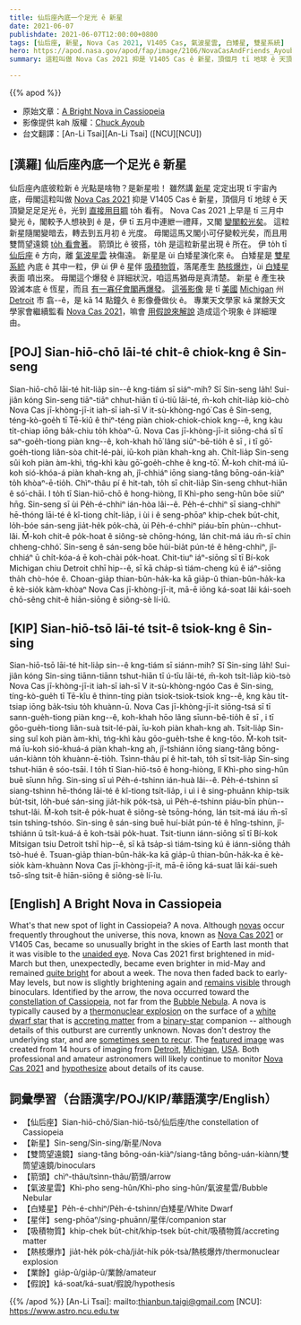 ```yaml
---
title: 仙后座內底一个足光 ê 新星
date: 2021-06-07
publishdate: 2021-06-07T12:00:00+0800
tags: [仙后座, 新星, Nova Cas 2021, V1405 Cas, 氣波星雲, 白矮星, 雙星系統]
hero: https://apod.nasa.gov/apod/fap/image/2106/NovaCasAndFriends_Ayoub_960_annotated.jpg
summary: 這粒叫做 Nova Cas 2021 抑是 V1405 Cas ê 新星，頂個月 tī 地球 ê 天頂變足足足光 ê，光到直接用目睭 to̍h 看有。

---
```


{{% apod %}}

- 原始文章：[A Bright Nova in Cassiopeia](https://apod.nasa.gov/apod/ap210607.html)
- 影像提供 kah 版權：[Chuck Ayoub](https://www.instagram.com/chucksastrophotography/)
- 台文翻譯：[An-Li Tsai][An-Li Tsai] ([NCU][NCU])

## [漢羅] 仙后座內底一个足光 ê 新星

仙后座內底彼粒新 ê 光點是啥物？是新星啦！
雖然講 [新星][novas] 定定出現 tī 宇宙內底，毋閣這粒叫做 [Nova Cas 2021][Nova Cas 2021 a] 抑是 V1405 Cas ê 新星，頂個月 tī 地球 ê 天頂變足足足光 ê，光到 [直接用目睭][unaided eye] to̍h 看有。
Nova Cas 2021 上早是 tī 三月中變光 ê，閣較予人想袂到 ê 是，伊 tī 五月中連紲一禮拜，又閣 [變閣較光矣][quite bright]。
這粒新星隨閣變暗去，轉去到五月初 ê 光度。
毋閣這馬又閣小可仔變較光矣，而且用雙筒望遠鏡 [to̍h 看會著][remains visible]。
箭頭比 ê 彼搭，to̍h 是這粒新星出現 ê 所在。
伊 to̍h tī [仙后座][constellation of Cassiopeia] ê 方向，離 [氣波星雲][Bubble Nebula] 袂傷遠。
新星是 ùi 白矮星演化來 ê。
白矮星是 [雙星系統][binary-star] 內底 ê 其中一粒，伊 ùi 伊 ê 星伴 [吸積物質][accreting matter]，落尾產生 [熱核爆炸][thermonuclear explosion]，ùi [白矮星][white dwarf star] 表面 噴出來。
毋閣這个爆發 ê 詳細狀況，咱這馬猶毋是真清楚。
新星 ê 產生袂毀滅本底 ê 恆星，而且 [有一寡仔會閣再爆發][sometimes seen to recur]。
[這張影像][featured image] 是 tī [美國][USA] [Michigan][Michigan] 州 [Detroit][Detroit] 市 翕--ê，是 kā 14 點鐘久 ê 影像疊做伙 ê。
專業天文學家 kā 業餘天文學家會繼續監看 [Nova Cas 2021][Nova Cas 2021 b]，嘛會 [用假說來解說][hypothesize] 造成這个現象 ê 詳細理由。


## [POJ] Sian-hiō-chō lāi-té chi̍t-ê chiok-kng ê Sin-seng

Sian-hiō-chō lāi-té hit-lia̍p sin--ê kng-tiám sī siáⁿ-mih? Sī Sin-seng la̍h!
Sui-jiân kóng Sin-seng tiāⁿ-tiāⁿ chhut-hiān tī ú-tiū lāi-té, m̄-koh chi̍t-lia̍p kiò-chò Nova Cas jī-khòng-jī-it iah-sī iah-sī V it-sù-khòng-ngó͘ Cas ê Sin-seng, téng-kò-goe̍h tī Tē-kiû ê thiⁿ-téng piàn chiok-chiok-chiok kng--ê, kng kàu ti̍t-chiap iōng ba̍k-chiu to̍h khòaⁿ-ū.
Nova Cas jī-khòng-jī-it siōng-chá sī tī saⁿ-goe̍h-tiong piàn kng--ê, koh-khah hō͘ lâng siūⁿ-bē-tio̍h ê sī , i tī gō͘-goe̍h-tiong liân-sòa chit-lé-pài, iū-koh piàn khah-kng ah.
Chi̍t-lia̍p Sin-seng sûi koh piàn àm-khì, tńg-khì kàu gō͘-goe̍h-chhe ê kng-tō͘.
M̄-koh chit-má iū-koh sió-khóa-á piàn khah-kng ah, jî-chhiáⁿ iōng siang-tâng bōng-oán-kiàⁿ to̍h khòaⁿ-ē-tio̍h.
Chìⁿ-thâu pí ê hit-tah, to̍h sī chit-lia̍p Sin-seng chhut-hiān ê só͘-chāi.
I to̍h tī Sian-hiō-chō ê hong-hiòng, lî Khì-pho seng-hûn bōe siūⁿ hn̄g.
Sin-seng sī ùi Pe̍h-é-chhiⁿ ián-hòa lâi--ê.
Pe̍h-é-chhiⁿ sī siang-chhiⁿ hē-thóng lāi-té ê kî-tiong chi̍t-lia̍p, i ùi i ê seng-phōaⁿ khip-chek bu̍t-chit, lo̍h-bóe sán-seng jia̍t-he̍k po̍k-chà, ùi Pe̍h-é-chhiⁿ piáu-bīn phùn--chhut-lâi.
M̄-koh chit-ê po̍k-hoat ê siông-sè chōng-hóng, lán chit-má iáu m̄-sī chin chheng-chhó͘.
Sin-seng ê sán-seng bōe húi-bia̍t pún-té ê hêng-chhiⁿ, jî-chhiáⁿ ū chi̍t-kóa-á ē koh-chài po̍k-hoat.
Chit-tiuⁿ iáⁿ-siōng sī tī Bí-kok Michigan chiu Detroit chhī hip--ê, sī kā cha̍p-sì tiám-cheng kú ê iáⁿ-siōng tha̍h chò-hóe ê.
Choan-gia̍p thian-bûn-ha̍k-ka kā gia̍p-û thian-bûn-ha̍k-ka ē kè-sio̍k kàm-khòaⁿ Nova Cas jī-khòng-jī-it, mā-ē iōng ká-soat lâi kái-soeh chō-sêng chit-ê hiān-siōng ê siông-sè lí-iû.


## [KIP] Sian-hiō-tsō lāi-té tsi̍t-ê tsiok-kng ê Sin-sing

Sian-hiō-tsō lāi-té hit-lia̍p sin--ê kng-tiám sī siánn-mih? Sī Sin-sing la̍h!
Sui-jiân kóng Sin-sing tiānn-tiānn tshut-hiān tī ú-tīu lāi-té, m̄-koh tsi̍t-lia̍p kiò-tsò Nova Cas jī-khòng-jī-it iah-sī iah-sī V it-sù-khòng-ngóo Cas ê Sin-sing, tíng-kò-gue̍h tī Tē-kîu ê thinn-tíng piàn tsiok-tsiok-tsiok kng--ê, kng kàu ti̍t-tsiap iōng ba̍k-tsiu to̍h khuànn-ū.
Nova Cas jī-khòng-jī-it siōng-tsá sī tī sann-gue̍h-tiong piàn kng--ê, koh-khah hōo lâng sīunn-bē-tio̍h ê sī , i tī gōo-gue̍h-tiong liân-suà tsit-lé-pài, īu-koh piàn khah-kng ah.
Tsi̍t-lia̍p Sin-sing suî koh piàn àm-khì, tńg-khì kàu gōo-gue̍h-tshe ê kng-tōo.
M̄-koh tsit-má īu-koh sió-khuá-á piàn khah-kng ah, jî-tshiánn iōng siang-tâng bōng-uán-kiànn to̍h khuànn-ē-tio̍h.
Tsìnn-thâu pí ê hit-tah, to̍h sī tsit-lia̍p Sin-sing tshut-hiān ê sóo-tsāi.
I to̍h tī Sian-hiō-tsō ê hong-hiòng, lî Khì-pho sing-hûn buē sīunn hn̄g.
Sin-sing sī uì Pe̍h-é-tshinn ián-huà lâi--ê.
Pe̍h-é-tshinn sī siang-tshinn hē-thóng lāi-té ê kî-tiong tsi̍t-lia̍p, i uì i ê sing-phuānn khip-tsik bu̍t-tsit, lo̍h-bué sán-sing jia̍t-hi̍k po̍k-tsà, uì Pe̍h-é-tshinn piáu-bīn phùn--tshut-lâi.
M̄-koh tsit-ê po̍k-huat ê siông-sè tsōng-hóng, lán tsit-má iáu m̄-sī tsin tshing-tshóo.
Sin-sing ê sán-sing buē huí-bia̍t pún-té ê hîng-tshinn, jî-tshiánn ū tsi̍t-kuá-á ē koh-tsài po̍k-huat.
Tsit-tiunn iánn-siōng sī tī Bí-kok Mitsigan tsiu Detroit tshī hip--ê, sī kā tsa̍p-sì tiám-tsing kú ê iánn-siōng tha̍h tsò-hué ê.
Tsuan-gia̍p thian-bûn-ha̍k-ka kā gia̍p-û thian-bûn-ha̍k-ka ē kè-sio̍k kàm-khuànn Nova Cas jī-khòng-jī-it, mā-ē iōng ká-suat lâi kái-sueh tsō-sîng tsit-ê hiān-siōng ê siông-sè lí-îu.



## [English] A Bright Nova in Cassiopeia

What's that new spot of light in Cassiopeia? A nova.
Although [novas][novas] occur frequently throughout the universe, this nova, known as [Nova Cas 2021][Nova Cas 2021 a] or V1405 Cas, became so unusually bright in the skies of Earth last month that it was visible to the [unaided eye][unaided eye]. Nova Cas 2021 first brightened in mid-March but then, unexpectedly, became even brighter in mid-May and remained [quite bright][quite bright] for about a week.
The nova then faded back to early-May levels, but now is slightly brightening again and [remains visible][remains visible] through binoculars.
Identified by the arrow, the nova occurred toward the [constellation of Cassiopeia][constellation of Cassiopeia], not far from the [Bubble Nebula][Bubble Nebula].
A nova is typically caused by a [thermonuclear explosion][thermonuclear explosion] on the surface of a [white dwarf star][white dwarf star] that is [accreting matter][accreting matter] from a [binary-star][binary-star] companion -- although details of this outburst are currently unknown.
Novas don't destroy the underlying star, and are [sometimes seen to recur][sometimes seen to recur]. The [featured image][featured image] was created from 14 hours of imaging from [Detroit][Detroit], [Michigan][Michigan], [USA][USA].
Both professional and amateur astronomers will likely continue to monitor [Nova Cas 2021][Nova Cas 2021 b] and [hypothesize][hypothesize] about details of its cause.


## 詞彙學習（台語漢字/POJ/KIP/華語漢字/English）

- 【仙后座】Sian-hiō-chō/Sian-hiō-tsō/仙后座/the constellation of Cassiopeia
- 【新星】Sin-seng/Sin-sing/新星/Nova
- 【雙筒望遠鏡】siang-tâng bōng-oán-kiàⁿ/siang-tâng bōng-uán-kiànn/雙筒望遠鏡/binoculars
- 【箭頭】chìⁿ-thâu/tsìnn-thâu/箭頭/arrow
- 【氣波星雲】Khì-pho seng-hûn/Khì-pho sing-hûn/氣波星雲/Bubble Nebular
- 【白矮星】Pe̍h-é-chhiⁿ/Pe̍h-é-tshinn/白矮星/White Dwarf
- 【星伴】seng-phōaⁿ/sing-phuānn/星伴/companion star
- 【吸積物質】khip-chek bu̍t-chit/khip-tsek bu̍t-chit/吸積物質/accreting matter
- 【熱核爆炸】jia̍t-he̍k po̍k-chà/jia̍t-hi̍k po̍k-tsà/熱核爆炸/thermonuclear explosion
- 【業餘】gia̍p-û/gia̍p-û/業餘/amateur
- 【假說】ká-soat/ká-suat/假說/hypothesis


{{% /apod %}}
[An-Li Tsai]: mailto:thianbun.taigi@gmail.com
[NCU]: https://www.astro.ncu.edu.tw

[novas]:https://imagine.gsfc.nasa.gov/science/objects/cataclysmic_variables.html
[Nova Cas 2021 a]:https://skyandtelescope.org/astronomy-news/observing-news/bright-nova-erupts-in-cassiopeia/
[unaided eye]:https://www.visiondirect.co.uk/the-human-eye
[quite bright]:https://app.aavso.org/webobs/results/?star=000-BNX-642&num_results=200
[remains visible]:https://www.aavso.org/LCGv2/
[constellation of Cassiopeia]:https://en.wikipedia.org/wiki/Cassiopeia_(constellation)
[Bubble Nebula]:https://apod.nasa.gov/apod/fap/ap170531.html
[thermonuclear explosion]:https://youtu.be/aHY2a145p0Y
[white dwarf star]:https://apod.nasa.gov/apod/fap/ap150517.html
[accreting matter]:https://apod.nasa.gov/apod/fap/ap200831.html
[binary-star]:https://astronomy.swin.edu.au/cosmos/b/binary+star
[sometimes seen to recur]:https://apod.nasa.gov/apod/fap/ap150111.html
[featured image]:https://www.instagram.com/p/CPnkyX8p8sX/
[Detroit]:https://youtu.be/k-dc-VQQwIA
[Michigan]:https://en.wikipedia.org/wiki/Michigan
[USA]:https://en.wikipedia.org/wiki/United_States
[Nova Cas 2021 b]:https://astronomy.com/news/observing/2021/03/observe-theres-a-new-nova-visible-in-cassiopeia
[hypothesize]:https://cdn.pixabay.com/photo/2019/09/04/08/24/cat-4451003_960_720.jpg
